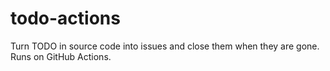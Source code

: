 # todo-actions
Turn TODO in source code into issues and close them when they are gone. Runs on GitHub Actions.
